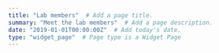 ```yaml
---
title: "Lab members"  # Add a page title.
summary: "Meet the lab members"  # Add a page description.
date: "2019-01-01T00:00:00Z"  # Add today's date.
type: "widget_page"  # Page type is a Widget Page
---
```



